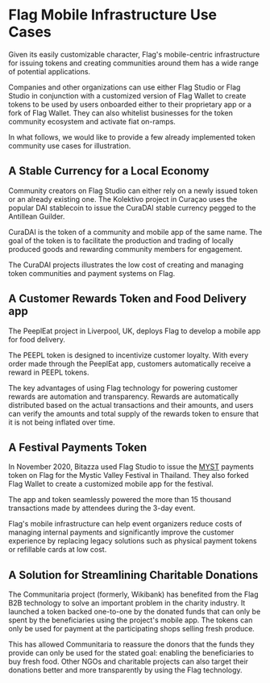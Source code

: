 # Flag Mobile Infrastructure Use Cases

Given its easily customizable character, Flag's mobile-centric infrastructure for issuing tokens and creating communities around them has a wide range of potential applications.

Companies and other organizations can use either Flag Studio or Flag Studio in conjunction with a customized version of Flag Wallet to create tokens to be used by users onboarded either to their proprietary app or a fork of Flag Wallet. They can also whitelist businesses for the token community ecosystem and activate fiat on-ramps.  

In what follows, we would like to provide a few already implemented token community use cases for illustration.

## A Stable Currency for a Local Economy

Community creators on Flag Studio can either rely on a newly issued token or an already existing one. The Kolektivo project in Curaçao uses the popular DAI stablecoin to issue the CuraDAI stable currency pegged to the Antillean Guilder.

CuraDAI is the token of a community and mobile app of the same name. The goal of the token is to facilitate the production and trading of locally produced goods and rewarding community members for engagement.

The CuraDAI projects illustrates the low cost of creating and managing token communities and payment systems on Flag.   

## A Customer Rewards Token and Food Delivery app

The PeeplEat project in Liverpool, UK, deploys Flag to develop a mobile app for food delivery. 

The PEEPL token is designed to incentivize customer loyalty. With every order made through the PeeplEat app, customers automatically receive a reward in PEEPL tokens. 

The key advantages of using Flag technology for powering customer rewards are automation and transparency. Rewards are automatically distributed based on the actual transactions and their amounts, and users can verify the amounts and total supply of the rewards token to ensure that it is not being inflated over time.  

## A Festival Payments Token

In November 2020, Bitazza used Flag Studio to issue the [MYST](https://flagscan.xyz/address/0x510FAD1AD23064Ae881B129314EFdD9FDa6d4782/transactions) payments token on Flag for the Mystic Valley Festival in Thailand. They also forked Flag Wallet to create a customized mobile app for the festival. 

The app and token seamlessly powered the more than 15 thousand transactions made by attendees during the 3-day event. 

Flag's mobile infrastructure can help event organizers reduce costs of managing internal payments and significantly improve the customer experience by replacing legacy solutions such as physical payment tokens or refillable cards at low cost.

## A Solution for Streamlining Charitable Donations

The Communitaria project \(formerly, Wikibank\) has benefited from the Flag B2B technology to solve an important problem in the charity industry. It launched a token backed one-to-one by the donated funds that can only be spent by the beneficiaries using the project's mobile app. The tokens can only be used for payment at the participating shops selling fresh produce.

This has allowed Communitaria to reassure the donors that the funds they provide can only be used for the stated goal: enabling the beneficiaries to buy fresh food. Other NGOs and charitable projects can also target their donations better and more transparently by using the Flag technology.  

